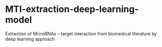 # MTI-extraction-deep-learning-model
Extraction of MicroRNAs – target interaction from biomedical literature by deep learning approach
